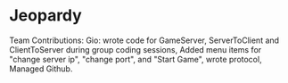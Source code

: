 # Jeopardy
Team Contributions:
  Gio: wrote code for GameServer, ServerToClient and ClientToServer during group coding sessions, Added menu items for "change server ip",
  "change port", and "Start Game", wrote protocol, Managed Github.
